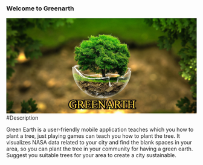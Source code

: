 ### Welcome to Greenarth
<img src="https://github.com/Greenarth/Greenarth/blob/af28831c7116015b8dfa9045f9b0e680ed6ecb87/IMG-20210830-WA0010.jpg">
#Description

Green Earth is a user-friendly mobile application teaches which you how to plant a tree, just playing games can teach you how to plant the tree.
It visualizes NASA data related to your city and find the blank spaces in your area, so you can plant the tree in your community for having a green earth. Suggest you suitable trees for your area to create a city sustainable.
<!--
**Greenarth/Greenarth** is a ✨ _special_ ✨ repository because its `README.md` (this file) appears on your GitHub profile.












-->
